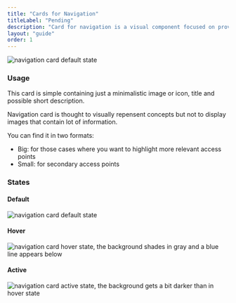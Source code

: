 ```yaml
---
title: "Cards for Navigation"
titleLabel: "Pending"
description: "Card for navigation is a visual component focused on providing navigation in distributive pages or discributive page sections."
layout: "guide"
order: 1
---
```

![navigation card default state](../../../images/CardNavDefault.jpg)

### Usage
This card is simple containing just a minimalistic image or icon, title and possible short description.

Navigation card is thought to visually repensent concepts but not to display images that contain lot of information.

You can find it in two formats:

- Big: for those cases where you want to highlight more relevant access points
- Small: for secondary access points

### States

#### Default 
![navigation card default state](../../../images/CardNavDefault.jpg)

#### Hover
![navigation card hover state, the background shades in gray and a blue line appears below](../../../images/CardNavHover.jpg)

#### Active 
![navigation card active state, the background gets a bit darker than in hover state](../../../images/CardNavActive.jpg)

